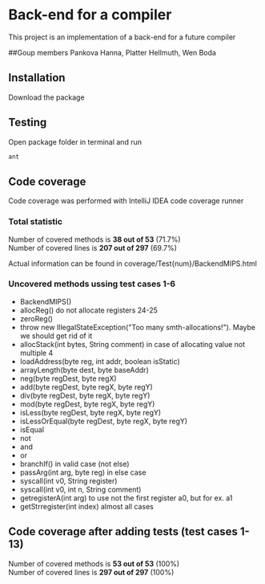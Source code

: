 # Back-end for a compiler
This project is an implementation of a back-end for a future compiler

##Goup members
Pankova Hanna, Platter Hellmuth, Wen Boda

## Installation
Download the package

## Testing
Open package folder in terminal and run
```bash
ant
```

## Code coverage
Code coverage was performed with IntelliJ IDEA code coverage runner
### Total statistic
Number of covered methods is **38 out of 53** (71.7%)   
Number of covered lines is **207 out of 297** (69.7%)

Actual information can be found in coverage/Test{num}/BackendMIPS.html

### Uncovered methods ussing test cases 1-6
* BackendMIPS()
* allocReg() do not allocate registers 24-25
* zeroReg()
* throw new IllegalStateException("Too many smth-allocations!"). Maybe we should get rid of it
* allocStack(int bytes, String comment) in case of allocating value not multiple 4
* loadAddress(byte reg, int addr, boolean isStatic)
* arrayLength(byte dest, byte baseAddr)
* neg(byte regDest, byte regX)
* add(byte regDest, byte regX, byte regY)
* div(byte regDest, byte regX, byte regY)
* mod(byte regDest, byte regX, byte regY)
* isLess(byte regDest, byte regX, byte regY)
* isLessOrEqual(byte regDest, byte regX, byte regY)
* isEqual
* not
* and
* or
* branchIf() in valid case (not else)
* passArg(int arg, byte reg) in else case
* syscall(int v0, String register)
* syscall(int v0, int n, String comment)
* getregisterA(int arg) to use not the first register a0, but for ex. a1
* getStrregister(int index) almost all cases

## Code coverage after adding tests (test cases 1-13)
Number of covered methods is **53 out of 53** (100%)  
Number of covered lines is **297 out of 297** (100%)
